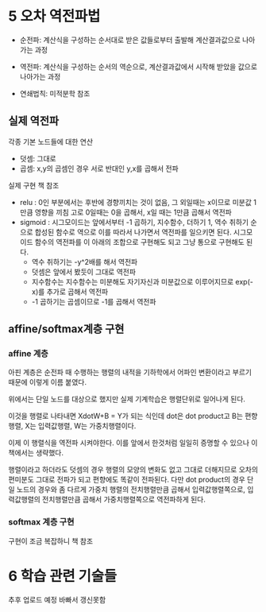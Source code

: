 # 5 오차 역전파법

- 순전파: 계산식을 구성하는 순서대로 받은 값들로부터 출발해 계산결과값으로 나아가는 과정
- 역전파: 계산식을 구성하는 순서의 역순으로, 계산결과값에서 시작해 받았을 값으로 나아가는 과정

- 연쇄법칙: 미적분학 참조

## 실제 역전파

각종 기본 노드들에 대한 연산

- 덧셈: 그대로
- 곱셈: x,y의 곱셈인 경우 서로 반대인 y,x를 곱해서 전파

실제 구현 책 참조

- relu : 0인 부분에서는 후반에 경향끼치는 것이 없음, 그 외일때는 x이므로 미분값 1만큼 영향을 끼침 고로 0일때는 0을 곱해서, x일 때는 1만큼 곱해서 역전파
- sigmoid : 시그모이드는 앞에서부터 -1 곱하기, 지수함수, 더하기 1, 역수 취하기 순으로 합성된 함수로 역으로 이를 따라서 나가면서 역전파를 일으키면 된다. 시그모이드 함수의 역전파를 이 아래의 조합으로 구현해도 되고 그냥 통으로 구현해도 된다.
  - 역수 취하기는 -y^2배를 해서 역전파
  - 덧셈은 앞에서 봤듯이 그대로 역전파
  - 지수함수는 지수함수는 미분해도 자기자신과 미분값으로 이루어지므로 exp(-x)를 추가로 곱해서 역전파
  - -1 곱하기는 곱셈이므로 -1를 곱해서 역전파

## affine/softmax계층 구현

### affine 계층

아핀 계층은 순전파 때 수행하는 행렬의 내적을 기하학에서 어파인 변환이라고 부르기 때문에 이렇게 이름 붙였다.

위에서는 단일 노드를 대상으로 했지만 실제 기계학습은 행렬단위로 일어나게 된다.

이것을 행렬로 나타내면 XdotW+B = Y가 되는 식인데 dot은 dot product고 B는 편향 행렬, X는 입력값행렬, W는 가중치행렬이다.

이제 이 행렬식을 역전파 시켜야한다. 이를 앞에서 한것처럼 일일히 증명할 수 있으나 이 책에서는 생략했다.

행렬이라고 하더라도 덧셈의 경우 행렬의 모양의 변화도 없고 그대로 더해지므로 오차의 편미분도 그대로 전파가 되고 편향에도 똑같이 전파된다. 다만 dot product의 경우 단일 노드의 경우와 좀 다르게 가중치 행렬의 전치행렬만큼 곱해서 입력값행렬쪽으로, 입력값행렬의 전치행렬만큼 곱해서 가중치행렬쪽으로 역전파하게 된다.

### softmax 계층 구현

구현이 조금 복잡하니 책 참조


# 6 학습 관련 기술들

추후 업로드 예정 바빠서 갱신못함